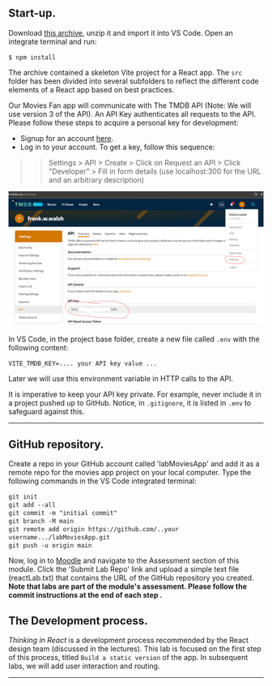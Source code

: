 ## Start-up.

Download [this archive][start], unzip it and import it into VS Code. Open an integrate terminal and run:

```
$ npm install
```

The archive contained a skeleton Vite project for a React app. The `src` folder has been divided into several subfolders to reflect the different code elements of a React app based on best practices.

Our Movies Fan app will communicate with The TMDB API (Note: We will use version 3 of the API). An API Key authenticates all requests to the API. Please follow these steps to acquire a personal key for development:

- Signup for an account [here][signup].
- Log in to your account. To get a key, follow this sequence:

>>Settings > API > Create > Click on Request an API > Click "Developer" > Fill in form details (use localhost:300 for the URL and an arbitrary description)

<img src="./img/image-20240527111906739.png" alt="image-20240527111906739" style="zoom:67%;" />

In VS Code, in the project base folder, create a new file called `.env` with the following content:

```
VITE_TMDB_KEY=.... your API key value ...
```

Later we will use this environment variable in HTTP calls to the API.

It is imperative to keep your API key private. For example, never include it in a project pushed up to GitHub. Notice, in `.gitignore`, it is listed in `.env` to safeguard against this.

---

## GitHub repository.
Create a repo in your GitHub account called 'labMoviesApp' and add it as a remote repo for the movies app project on your local computer. Type the following commands in the VS Code integrated terminal:
~~~
git init
git add --all
git commit -m "initial commit"
git branch -M main
git remote add origin https://github.com/..your username.../labMoviesApp.git
git push -u origin main
~~~

Now, log in to [Moodle][moodle] and navigate to the Assessment section of this module. Click the 'Submit Lab Repo' link and upload a simple text file (reactLab.txt) that contains the URL of the GitHub repository you created. **Note that labs are part of the module's assessment. Please follow the commit instructions at the end of each step .**

## The Development process.

_Thinking in React_ is a development process recommended by the React design team (discussed in the lectures). This lab is focused on the first step of this process, titled `Build a static version` of the app. In subsequent labs, we will add user interaction and routing.

---------------------------------------




[start]: ./archives/startercode-ts.zip
[signup]: https://www.themoviedb.org/account/signup
[tmdb]: https://developers.themoviedb.org/3/getting-started/introduction
[apikey]: ./img/apikey.png
[moodle]: https://moodle.wit.ie/course/view.php?id=185752&section=5